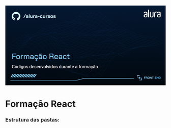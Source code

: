 ![Image](https://github.com/gabrielsb18/React-Alura/blob/main/Front-end-Forma%C3%A7%C3%A3o%20React.png)

# Formação React

### Estrutura das pastas:
